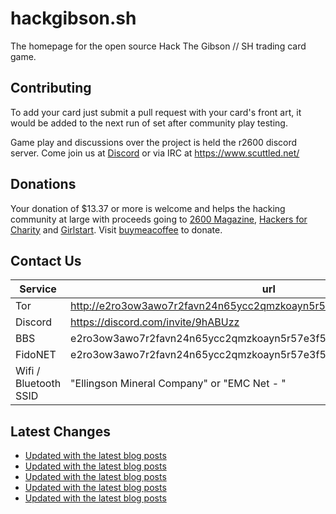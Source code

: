 # hackgibson.sh
The homepage for the open source Hack The Gibson // SH trading card game.


## Contributing

To add your card just submit a pull request with your card's front art, it would be added to the next run of set after community play testing.

Game play and discussions over the project is held the r2600 discord server. Come join us at [Discord](https://discord.com/invite/9hABUzz) or via IRC at https://www.scuttled.net/


## Donations

Your donation of $13.37 or more is welcome and helps the hacking community at large with proceeds going to [2600 Magazine](https://2600.com/), [Hackers for Charity](https://hackersforcharity.org) and [Girlstart](https://girlstart.org).  Visit [buymeacoffee](https://www.buymeacoffee.com/hackgibson.sh) to donate.


## Contact Us

Service | url
-|-
Tor | http://e2ro3ow3awo7r2favn24n65ycc2qmzkoayn5r57e3f56nvjwdcgg32ad.onion
Discord | https://discord.com/invite/9hABUzz
BBS | e2ro3ow3awo7r2favn24n65ycc2qmzkoayn5r57e3f56nvjwdcgg32ad.onion:23
FidoNET | e2ro3ow3awo7r2favn24n65ycc2qmzkoayn5r57e3f56nvjwdcgg32ad.onion:24554
Wifi / Bluetooth SSID | "Ellingson Mineral Company" or "EMC Net - <fidonet address>"

## Latest Changes
<!-- BLOG-POST-LIST:START -->
- [Updated with the latest blog posts](https://github.com/DFW2600/hackgibson.sh/commit/642037b3d2b1fe78f6eca94e53581d21c8bc2aa3)
- [Updated with the latest blog posts](https://github.com/DFW2600/hackgibson.sh/commit/6fc269e49a78eec5eaf320a6c68fde21dc26b7db)
- [Updated with the latest blog posts](https://github.com/DFW2600/hackgibson.sh/commit/be7e775866a62defb4af54814e21becf9994c979)
- [Updated with the latest blog posts](https://github.com/DFW2600/hackgibson.sh/commit/6b5e6d575d9c3e01a3727e3da3466720f74ac201)
- [Updated with the latest blog posts](https://github.com/DFW2600/hackgibson.sh/commit/fd2ffc4c180fecf239a664b09b0910457c972db3)
<!-- BLOG-POST-LIST:END -->
